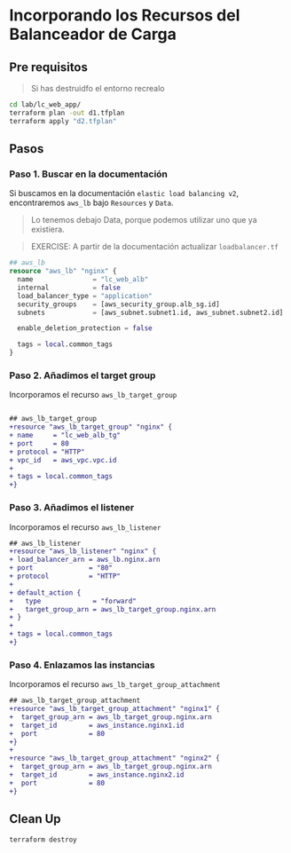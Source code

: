 # Incorporando los Recursos del Balanceador de Carga

## Pre requisitos

> Si has destruidfo el entorno recrealo

```bash
cd lab/lc_web_app/
terraform plan -out d1.tfplan
terraform apply "d2.tfplan"
```

## Pasos

### Paso 1. Buscar en la documentación

Si buscamos en la documentación `elastic load balancing v2`, encontraremos `aws_lb` bajo `Resources` y `Data`.

> Lo tenemos debajo Data, porque podemos utilizar uno que ya existiera.

> EXERCISE: A partir de la documentación actualizar  `loadbalancer.tf`

```tf
## aws_lb
resource "aws_lb" "nginx" {
  name               = "lc_web_alb"
  internal           = false
  load_balancer_type = "application"
  security_groups    = [aws_security_group.alb_sg.id]
  subnets            = [aws_subnet.subnet1.id, aws_subnet.subnet2.id]

  enable_deletion_protection = false

  tags = local.common_tags
}

```

### Paso 2. Añadimos el target group

Incorporamos el recurso `aws_lb_target_group`

```diff

## aws_lb_target_group
+resource "aws_lb_target_group" "nginx" {
+ name     = "lc_web_alb_tg"
+ port     = 80
+ protocol = "HTTP"
+ vpc_id   = aws_vpc.vpc.id
+
+ tags = local.common_tags
+}
```

### Paso 3. Añadimos el listener

Incorporamos el recurso `aws_lb_listener`

```diff
## aws_lb_listener
+resource "aws_lb_listener" "nginx" {
+ load_balancer_arn = aws_lb.nginx.arn
+ port              = "80"
+ protocol          = "HTTP"
+ 
+ default_action {
+   type             = "forward"
+   target_group_arn = aws_lb_target_group.nginx.arn
+ }
+
+ tags = local.common_tags
+}
```

### Paso 4. Enlazamos las instancias

Incorporamos el recurso `aws_lb_target_group_attachment`

```diff
## aws_lb_target_group_attachment
+resource "aws_lb_target_group_attachment" "nginx1" {
+  target_group_arn = aws_lb_target_group.nginx.arn
+  target_id        = aws_instance.nginx1.id
+  port             = 80
+}
+
+resource "aws_lb_target_group_attachment" "nginx2" {
+  target_group_arn = aws_lb_target_group.nginx.arn
+  target_id        = aws_instance.nginx2.id
+  port             = 80
+}
```


## Clean Up

```bash
terraform destroy
```